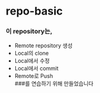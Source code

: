 # repo-basic
### 이 repository는,
* Remote repository 생성  
* Local의 clone  
* Local에서 수정  
* Local에서 commit  
* Remote로 Push  
###를 연습하기 위해 만들었습니다